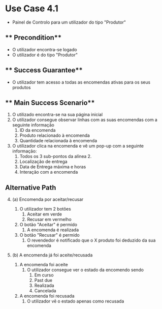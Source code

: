 # Use Case 4.1

* Painel de Controlo para um utilizador do tipo "Produtor"

## ** Precondition** 

* O utilizador encontra-se logado
* O utilizador é do tipo "Produtor"

## ** Success Guarantee**

* O utilizador tem acesso a todas as encomendas ativas para os seus produtos

## ** Main Success Scenario**

1. O utilizado encontra-se na sua página inicial
2. O utilizador consegue observar linhas com as suas encomendas com a seguinte informação
   1. ID da encomenda
   2. Produto relacionado à encomenda
   3. Quantidade relacionada à encomenda
3. O utilizador clica na encomenda e vê um pop-up com a seguinte informação:
   1. Todos os 3 sub-pontos da alínea 2.
   2. Localização de entrega
   3. Data de Entrega máxima e horas
   4. Interação com a encomenda

## Alternative Path
4. (a) Encomenda por aceitar/recusar
   1. O utilizador tem 2 botões
      1. Aceitar em verde
      2. Recusar em vermelho
   2. O botão "Aceitar" é permido
      1. A encomenda é realizada
   3. O botão "Recusar" é permido
      1. O revendedor é notificado que o X produto foi deduzido da sua encomenda 

4. (b) A encomenda já foi aceite/recusada
   1. A encomenda foi aceite
      1. O utilizador consegue ver o estado da encomendo sendo
         1. Em curso
         2. Past due
         3. Realizada
         4. Cancelada
   2. A encomenda foi recusada
      1. O utilizador vê o estado apenas como recusada